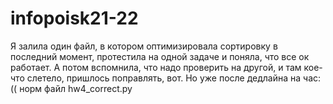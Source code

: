 # infopoisk21-22
Я залила один файл, в котором оптимизировала сортировку в последний момент, протестила на одной задаче и поняла, что все ок работает. А потом вспомнила, что надо проверить на другой, и там кое-что слетело, пришлось поправлять, вот. Но уже после дедлайна на час:(( норм файл hw4_correct.py
